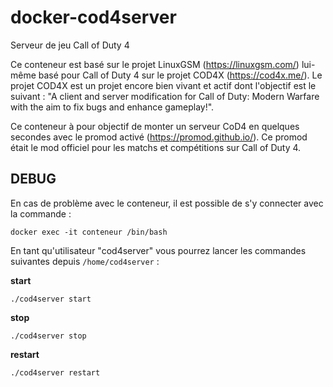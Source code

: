 # docker-cod4server
Serveur de jeu Call of Duty 4

Ce conteneur est basé sur le projet LinuxGSM (https://linuxgsm.com/) lui-même basé pour Call of Duty 4 sur le projet COD4X (https://cod4x.me/). Le projet COD4X est un projet encore bien vivant et actif dont l'objectif est le suivant : "A client and server modification for Call of Duty: Modern Warfare with the aim to fix bugs and enhance gameplay!".

Ce conteneur à pour objectif de monter un serveur CoD4 en quelques secondes avec le promod activé (https://promod.github.io/). Ce promod était le mod officiel pour les matchs et compétitions sur Call of Duty 4.


## DEBUG
En cas de problème avec le conteneur, il est possible de s'y connecter avec la commande :

`docker exec -it conteneur /bin/bash`

En tant qu'utilisateur "cod4server" vous pourrez lancer les commandes suivantes depuis `/home/cod4server` :

**start**

`./cod4server start`

**stop**

`./cod4server stop`

**restart**

`./cod4server restart`
